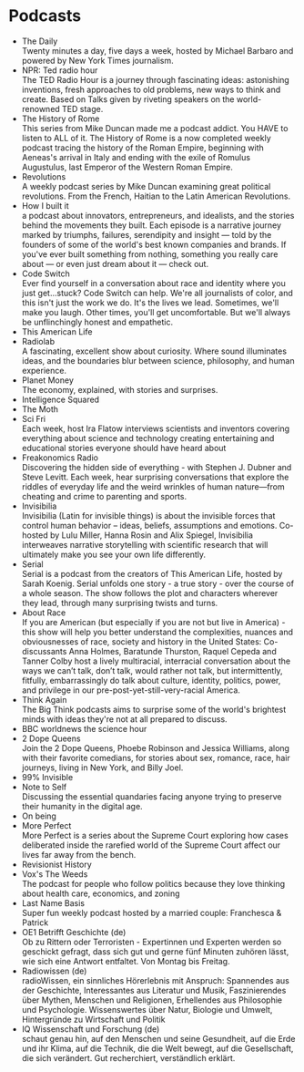 # Podcasts

- The Daily  
Twenty minutes a day, five days a week, hosted by Michael Barbaro and powered by New York Times journalism.
- NPR: Ted radio hour    
The TED Radio Hour is a journey through fascinating ideas: astonishing inventions, fresh approaches to old problems, new ways to think and create. Based on Talks given by riveting speakers on the world-renowned TED stage.
- The History of Rome    
This series from Mike Duncan made me a podcast addict. You HAVE to listen to ALL of it. The History of Rome is a now completed weekly podcast tracing the history of the Roman Empire, beginning with Aeneas's arrival in Italy and ending with the exile of Romulus Augustulus, last Emperor of the Western Roman Empire. 
- Revolutions    
A weekly podcast series by Mike Duncan examining great political revolutions. From the French, Haitian to the Latin American Revolutions. 
- How I built it  
a podcast about innovators, entrepreneurs, and idealists, and the stories behind the movements they built. Each episode is a narrative journey marked by triumphs, failures, serendipity and insight — told by the founders of some of the world's best known companies and brands. If you've ever built something from nothing, something you really care about — or even just dream about it — check out.
- Code Switch  
Ever find yourself in a conversation about race and identity where you just get...stuck? Code Switch can help. We're all journalists of color, and this isn't just the work we do. It's the lives we lead. Sometimes, we'll make you laugh. Other times, you'll get uncomfortable. But we'll always be unflinchingly honest and empathetic. 
- This American Life    
- Radiolab    
A fascinating, excellent show about curiosity. Where sound illuminates ideas, and the boundaries blur between science, philosophy, and human experience. 
- Planet Money     
The economy, explained, with stories and surprises. 
- Intelligence Squared 
- The Moth
- Sci Fri   
Each week, host Ira Flatow interviews scientists and inventors covering everything about science and technology creating entertaining and educational stories everyone should have heard about
- Freakonomics Radio    
Discovering the hidden side of everything - with Stephen J. Dubner and Steve Levitt. Each week, hear surprising conversations that explore the riddles of everyday life and the weird wrinkles of human nature—from cheating and crime to parenting and sports. 
- Invisibilia    
Invisibilia (Latin for invisible things) is about the invisible forces that control human behavior – ideas, beliefs, assumptions and emotions. Co-hosted by Lulu Miller, Hanna Rosin and Alix Spiegel, Invisibilia interweaves narrative storytelling with scientific research that will ultimately make you see your own life differently.
- Serial    
Serial is a podcast from the creators of This American Life, hosted by Sarah Koenig. Serial unfolds one story - a true story - over the course of a whole season. The show follows the plot and characters wherever they lead, through many surprising twists and turns. 
- About Race   
If you are American (but especially if you are not but live in America) - this show will help you better understand the complexities, nuances and obviousnesses of race, society and history in the United States: Co-discussants Anna Holmes, Baratunde Thurston, Raquel Cepeda and Tanner Colby host a lively multiracial, interracial conversation about the ways we can’t talk, don’t talk, would rather not talk, but intermittently, fitfully, embarrassingly do talk about culture, identity, politics, power, and privilege in our pre-post-yet-still-very-racial America. 
- Think Again    
The Big Think podcasts aims to surprise some of the world's brightest minds with ideas they're not at all prepared to discuss.
- BBC worldnews the science hour    
- 2 Dope Queens    
Join the 2 Dope Queens, Phoebe Robinson and Jessica Williams, along with their favorite comedians, for stories about sex, romance, race, hair journeys, living in New York, and Billy Joel. 
- 99% Invisible
- Note to Self    
Discussing the essential quandaries facing anyone trying to preserve their humanity in the digital age. 
- On being
- More Perfect    
More Perfect is a series about the Supreme Court exploring how cases deliberated inside the rarefied world of the Supreme Court affect our lives far away from the bench.
- Revisionist History
- Vox's The Weeds    
The podcast for people who follow politics because they love thinking about health care, economics, and zoning
- Last Name Basis  
Super fun weekly podcast hosted by a married couple: Franchesca & Patrick
- OE1 Betrifft Geschichte (de)    
Ob zu Rittern oder Terroristen - Expertinnen und Experten werden so geschickt gefragt, dass sich gut und gerne fünf Minuten zuhören lässt, wie sich eine Antwort entfaltet. Von Montag bis Freitag.
- Radiowissen (de)  
radioWissen, ein sinnliches Hörerlebnis mit Anspruch: Spannendes aus der Geschichte, Interessantes aus Literatur und Musik, Faszinierendes über Mythen, Menschen und Religionen, Erhellendes aus Philosophie und Psychologie. Wissenswertes über Natur, Biologie und Umwelt, Hintergründe zu Wirtschaft und Politik
- IQ Wissenschaft und Forschung (de)  
schaut genau hin, auf den Menschen und seine Gesundheit, auf die Erde und ihr Klima, auf die Technik, die die Welt bewegt, auf die Gesellschaft, die sich verändert. Gut recherchiert, verständlich erklärt. 
